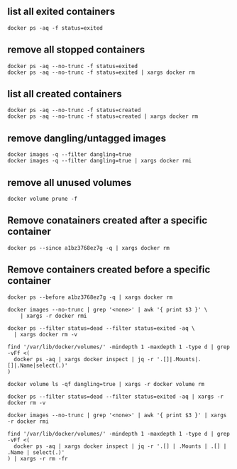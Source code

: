 
## list all exited containers
```
docker ps -aq -f status=exited
```

## remove all stopped containers
```
docker ps -aq --no-trunc -f status=exited
docker ps -aq --no-trunc -f status=exited | xargs docker rm
```
## list all created containers
```
docker ps -aq --no-trunc -f status=created
docker ps -aq --no-trunc -f status=created | xargs docker rm
```

## remove dangling/untagged images
```
docker images -q --filter dangling=true
docker images -q --filter dangling=true | xargs docker rmi
```

## remove all unused volumes
```
docker volume prune -f
```

## Remove conatainers created after a specific container
```
docker ps --since a1bz3768ez7g -q | xargs docker rm
```

## Remove containers created before a specific container
```
docker ps --before a1bz3768ez7g -q | xargs docker rm
```


```
docker images --no-trunc | grep '<none>' | awk '{ print $3 }' \
    | xargs -r docker rmi 
```    
    
```    
docker ps --filter status=dead --filter status=exited -aq \
  | xargs docker rm -v 
 ```
 
``` 
find '/var/lib/docker/volumes/' -mindepth 1 -maxdepth 1 -type d | grep -vFf <(
  docker ps -aq | xargs docker inspect | jq -r '.[]|.Mounts|.[]|.Name|select(.)'
) 

```
```
docker volume ls -qf dangling=true | xargs -r docker volume rm 
```
```
docker ps --filter status=dead --filter status=exited -aq | xargs -r docker rm -v 
```
```
docker images --no-trunc | grep '<none>' | awk '{ print $3 }' | xargs -r docker rmi 
```

```
find '/var/lib/docker/volumes/' -mindepth 1 -maxdepth 1 -type d | grep -vFf <(
  docker ps -aq | xargs docker inspect | jq -r '.[] | .Mounts | .[] | .Name | select(.)'
) | xargs -r rm -fr
```
